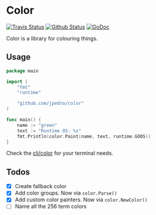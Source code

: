 # Color

[![Travis Status](https://travis-ci.org/jpedro/color.svg?branch=master)](https://travis-ci.org/jpedro/color)
[![Github Status](https://github.com/jpedro/color/workflows/test/badge.svg)](https://github.com/jpedro/color/actions)
[![GoDoc](https://godoc.org/github.com/jpedro/color?status.svg)](https://godoc.org/github.com/jpedro/color)

Color is a library for colouring things.


## Usage

```go
package main

import (
    "fmt"
    "runtime"

    "github.com/jpedro/color"
)

func main() {
    name := "green"
    text := "Runtime OS: %s"
    fmt.Println(color.Paint(name, text, runtime.GOOS))
}
```

Check the [cli/color](cli/color) for your terminal needs.


## Todos

- [x] Create fallback color
- [x] Add color groups. Now via `color.Parse()`
- [x] Add custom color painters. Now via `color.NewColor()`
- [ ] Name all the 256 term colors

